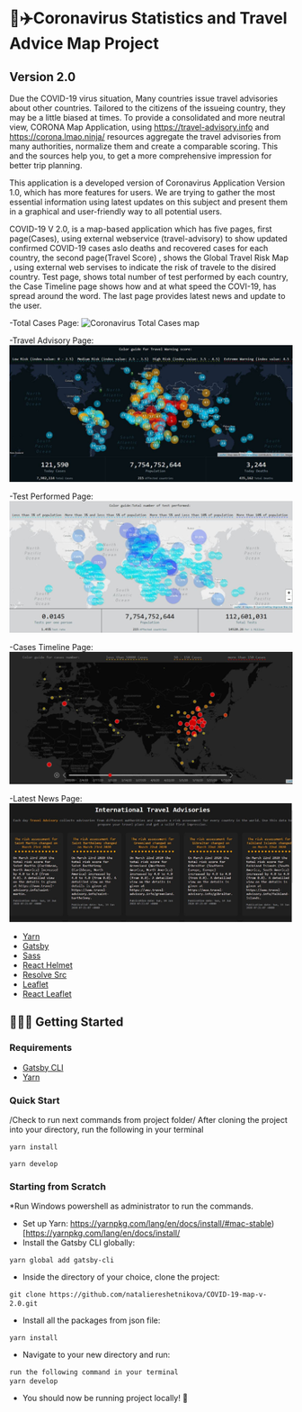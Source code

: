 # 🔆✈️Coronavirus Statistics and Travel Advice Map Project 
## Version 2.0

Due the COVID-19 virus situation, Many countries issue travel advisories about other countries. Tailored to the citizens of the issueing country, they may be a little biased at times.
To provide a consolidated and more neutral view, CORONA Map Application, using https://travel-advisory.info and https://corona.lmao.ninja/ resources aggregate the travel advisories from many authorities, normalize them and create a comparable scoring. This and the sources help you, to get a more comprehensive impression for better trip planning.

This application is a developed version of Coronavirus Application Version 1.0,  which has more features for users. We are trying to gather the most essential information using latest updates on this subject and present them in a graphical and user-friendly way to all potential users.

COVID-19 V 2.0, is a map-based application which has five pages, first page(Cases), using  external webservice (travel-advisory) to show updated confirmed COVID-19 cases aslo deaths and recovered cases for each country, the second page(Travel Score) , shows  the Global Travel Risk Map , using external web servises to indicate the risk of travele to the disired country.
Test page, shows total number of test performed by each country, the Case Timeline page shows how and at what speed the COVI-19, has spread around the word. The last page provides  latest news and update to the user.

-Total Cases Page:
![Coronavirus Total Cases map](./src/assets/images/Cases.png)

-Travel Advisory Page:
![Coronavirus Travel Advisory map](./src/assets/images/TravelScore.JPG)

-Test Performed Page:
![Coronavirus Test Performed map](./src/assets/images/testes.JPG)

-Cases Timeline Page:
![Coronavirus Timeline map](./src/assets/images/Timeline.JPG)

-Latest News Page:
![Coronavirus News Page map](./src/assets/images/News.JPG)


* [Yarn](https://yarnpkg.com/en/)
* [Gatsby](https://www.gatsbyjs.org/)
* [Sass](https://sass-lang.com)
* [React Helmet](https://github.com/nfl/react-helmet)
* [Resolve Src](https://github.com/alampros/gatsby-plugin-resolve-src)
* [Leaflet](https://leafletjs.com/)
* [React Leaflet](https://react-leaflet.js.org)

## 🚀🚀🚀 Getting Started

### Requirements
* [Gatsby CLI](https://www.npmjs.com/package/gatsby-cli)
* [Yarn](https://yarnpkg.com/en/)

### Quick Start
/Check to run next commands from project folder/
After cloning the project into your directory, run the following in your terminal
```
yarn install
```
```
yarn develop
```

### Starting from Scratch
*Run Windows powershell as administrator to run the commands.
* Set up Yarn: https://yarnpkg.com/lang/en/docs/install/#mac-stable)[https://yarnpkg.com/lang/en/docs/install/
* Install the Gatsby CLI globally:
```
yarn global add gatsby-cli
```
* Inside the directory of your choice, clone the project:
```
git clone https://github.com/nataliereshetnikova/COVID-19-map-v-2.0.git
```
* Install all the packages from json file:
```
yarn install
```
* Navigate to your new directory and run:
```
run the following command in your terminal
yarn develop
```
* You should now be running project locally! 🎉
